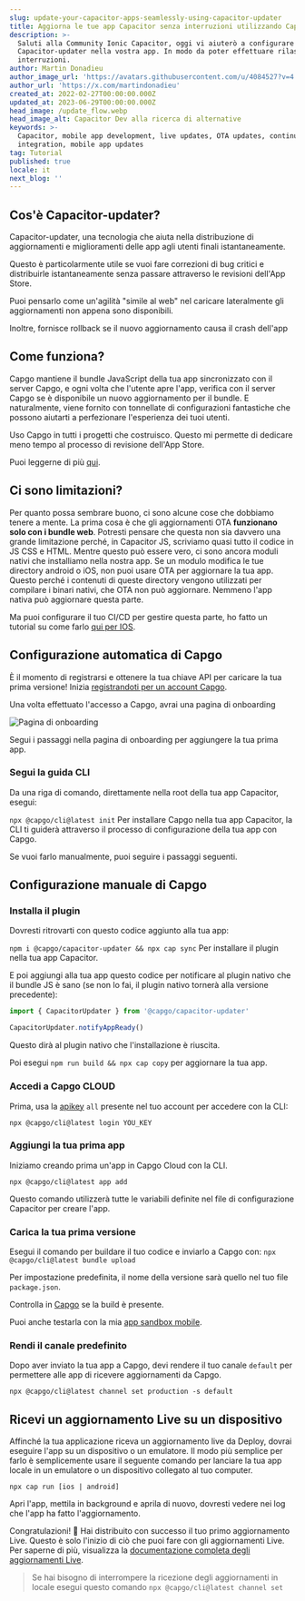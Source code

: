 ```yaml
---
slug: update-your-capacitor-apps-seamlessly-using-capacitor-updater
title: Aggiorna le tue app Capacitor senza interruzioni utilizzando Capacitor-updater
description: >-
  Saluti alla Community Ionic Capacitor, oggi vi aiuterò a configurare
  Capacitor-updater nella vostra app. In modo da poter effettuare rilasci senza
  interruzioni.
author: Martin Donadieu
author_image_url: 'https://avatars.githubusercontent.com/u/4084527?v=4'
author_url: 'https://x.com/martindonadieu'
created_at: 2022-02-27T00:00:00.000Z
updated_at: 2023-06-29T00:00:00.000Z
head_image: /update_flow.webp
head_image_alt: Capacitor Dev alla ricerca di alternative
keywords: >-
  Capacitor, mobile app development, live updates, OTA updates, continuous
  integration, mobile app updates
tag: Tutorial
published: true
locale: it
next_blog: ''
---
```

## Cos'è Capacitor-updater?

Capacitor-updater, una tecnologia che aiuta nella distribuzione di aggiornamenti e miglioramenti delle app agli utenti finali istantaneamente.

Questo è particolarmente utile se vuoi fare correzioni di bug critici e distribuirle istantaneamente senza passare attraverso le revisioni dell'App Store.

Puoi pensarlo come un'agilità "simile al web" nel caricare lateralmente gli aggiornamenti non appena sono disponibili.

Inoltre, fornisce rollback se il nuovo aggiornamento causa il crash dell'app

## Come funziona?

Capgo mantiene il bundle JavaScript della tua app sincronizzato con il server Capgo, e ogni volta che l'utente apre l'app, verifica con il server Capgo se è disponibile un nuovo aggiornamento per il bundle. E naturalmente, viene fornito con tonnellate di configurazioni fantastiche che possono aiutarti a perfezionare l'esperienza dei tuoi utenti.

Uso Capgo in tutti i progetti che costruisco. Questo mi permette di dedicare meno tempo al processo di revisione dell'App Store.

Puoi leggerne di più [qui](https://capgo.app/).

## Ci sono limitazioni?

Per quanto possa sembrare buono, ci sono alcune cose che dobbiamo tenere a mente.
La prima cosa è che gli aggiornamenti OTA __funzionano solo con i bundle web__.
Potresti pensare che questa non sia davvero una grande limitazione perché, in Capacitor JS, scriviamo quasi tutto il codice in JS CSS e HTML.
Mentre questo può essere vero, ci sono ancora moduli nativi che installiamo nella nostra app.
Se un modulo modifica le tue directory android o iOS, non puoi usare OTA per aggiornare la tua app.
Questo perché i contenuti di queste directory vengono utilizzati per compilare i binari nativi, che OTA non può aggiornare.
Nemmeno l'app nativa può aggiornare questa parte.

Ma puoi configurare il tuo CI/CD per gestire questa parte, ho fatto un tutorial su come farlo [qui per IOS](https://capgo.app/blog/automatic-capacitor-android-build-github-action/).

## Configurazione automatica di Capgo

È il momento di registrarsi e ottenere la tua chiave API per caricare la tua prima versione! Inizia [registrandoti per un account Capgo](/register/).

Una volta effettuato l'accesso a Capgo, avrai una pagina di onboarding

![Pagina di onboarding](/onboarding_1_new.webp)

Segui i passaggi nella pagina di onboarding per aggiungere la tua prima app.

### Segui la guida CLI

Da una riga di comando, direttamente nella root della tua app Capacitor, esegui:

`npx @capgo/cli@latest init`
Per installare Capgo nella tua app Capacitor, la CLI ti guiderà attraverso il processo di configurazione della tua app con Capgo.

Se vuoi farlo manualmente, puoi seguire i passaggi seguenti.

## Configurazione manuale di Capgo

### Installa il plugin

Dovresti ritrovarti con questo codice aggiunto alla tua app:

`npm i @capgo/capacitor-updater && npx cap sync`
Per installare il plugin nella tua app Capacitor.

E poi aggiungi alla tua app questo codice per notificare al plugin nativo che il bundle JS è sano (se non lo fai, il plugin nativo tornerà alla versione precedente):

```js
import { CapacitorUpdater } from '@capgo/capacitor-updater'

CapacitorUpdater.notifyAppReady()
```

Questo dirà al plugin nativo che l'installazione è riuscita.

Poi esegui `npm run build && npx cap copy` per aggiornare la tua app.

### Accedi a Capgo CLOUD

Prima, usa la [apikey](https://console.capgo.app/dashboard/apikeys/) `all` presente nel tuo account per accedere con la CLI:

`npx @capgo/cli@latest login YOU_KEY`

### Aggiungi la tua prima app

Iniziamo creando prima un'app in Capgo Cloud con la CLI.

`npx @capgo/cli@latest app add`

Questo comando utilizzerà tutte le variabili definite nel file di configurazione Capacitor per creare l'app.

### Carica la tua prima versione

Esegui il comando per buildare il tuo codice e inviarlo a Capgo con:
`npx @capgo/cli@latest bundle upload`

Per impostazione predefinita, il nome della versione sarà quello nel tuo file `package.json`.

Controlla in [Capgo](https://console.capgo.app/) se la build è presente.

Puoi anche testarla con la mia [app sandbox mobile](https://capgo.app/app_mobile/).

### Rendi il canale predefinito

Dopo aver inviato la tua app a Capgo, devi rendere il tuo canale `default` per permettere alle app di ricevere aggiornamenti da Capgo.

`npx @capgo/cli@latest channel set production -s default`

## Ricevi un aggiornamento Live su un dispositivo

Affinché la tua applicazione riceva un aggiornamento live da Deploy, dovrai eseguire l'app su un dispositivo o un emulatore. Il modo più semplice per farlo è semplicemente usare il seguente comando per lanciare la tua app locale in un emulatore o un dispositivo collegato al tuo computer.

    npx cap run [ios | android]

Apri l'app, mettila in background e aprila di nuovo, dovresti vedere nei log che l'app ha fatto l'aggiornamento.

Congratulazioni! 🎉 Hai distribuito con successo il tuo primo aggiornamento Live. Questo è solo l'inizio di ciò che puoi fare con gli aggiornamenti Live. Per saperne di più, visualizza la [documentazione completa degli aggiornamenti Live](/docs/plugin/cloud-mode/getting-started/).

> Se hai bisogno di interrompere la ricezione degli aggiornamenti in locale esegui questo comando
`npx @capgo/cli@latest channel set`
